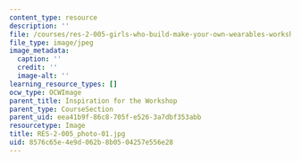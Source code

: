 ```yaml
---
content_type: resource
description: ''
file: /courses/res-2-005-girls-who-build-make-your-own-wearables-workshop-spring-2015/8576c65e4e9d062b8b0504257e556e28_RES-2-005_photo-01.jpg
file_type: image/jpeg
image_metadata:
  caption: ''
  credit: ''
  image-alt: ''
learning_resource_types: []
ocw_type: OCWImage
parent_title: Inspiration for the Workshop
parent_type: CourseSection
parent_uid: eea41b9f-86c8-705f-e526-3a7dbf353abb
resourcetype: Image
title: RES-2-005_photo-01.jpg
uid: 8576c65e-4e9d-062b-8b05-04257e556e28
---
```

